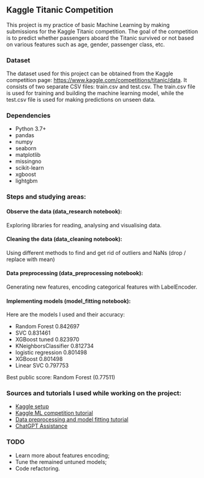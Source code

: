 ## Kaggle Titanic Competition

This project is my practice of basic Machine Learning by making submissions for the Kaggle Titanic competition. The goal of the competition is to predict whether passengers aboard the Titanic survived or not based on various features such as age, gender, passenger class, etc.

### Dataset

The dataset used for this project can be obtained from the Kaggle competition page: https://www.kaggle.com/competitions/titanic/data. It consists of two separate CSV files: train.csv and test.csv. The train.csv file is used for training and building the machine learning model, while the test.csv file is used for making predictions on unseen data.

### Dependencies
* Python 3.7+
* pandas
* numpy
* seaborn
* matplotlib
* missingno
* scikit-learn
* xgboost
* lightgbm

### Steps and studying areas:

#### Observe the data (data_research notebook):
Exploring libraries for reading, analysing and visualising data.

#### Cleaning the data (data_cleaning notebook):
Using different methods to find and get rid of outliers and NaNs (drop / replace with mean)

#### Data preprocessing (data_preprocessing notebook):
Generating new features, encoding categorical features with LabelEncoder.

#### Implementing models (model_fitting notebook):
Here are the models I used and their accuracy:  

* Random Forest         0.842697
* SVC                   0.831461
* XGBoost tuned         0.823970
* KNeighborsClassifier  0.812734
* logistic regression   0.801498
* XGBoost               0.801498
* Linear SVC            0.797753

Best public score: Random Forest (0.77511)


### Sources and tutorials I used while working on the project:
* [Kaggle setup](https://www.kaggle.com/code/alexisbcook/titanic-tutorial)
* [Kaggle ML competition tutorial](https://www.kaggle.com/code/alexisbcook/machine-learning-competitions/tutorial)
* [Data preprocessing and model fitting tutorial](https://www.kaggle.com/code/guecoraph/titanic-data-cleaning-model-fitting)
* [ChatGPT Assistance](https://chat.openai.com)


### TODO

* Learn more about features encoding;
* Tune the remained untuned models;
* Code refactoring.


